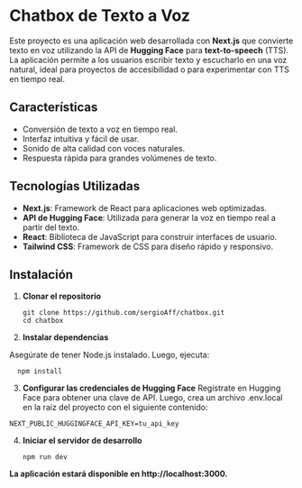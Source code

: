 # Chatbox de Texto a Voz

Este proyecto es una aplicación web desarrollada con **Next.js** que convierte texto en voz utilizando la API de **Hugging Face** para **text-to-speech** (TTS). La aplicación permite a los usuarios escribir texto y escucharlo en una voz natural, ideal para proyectos de accesibilidad o para experimentar con TTS en tiempo real.

## Características
- Conversión de texto a voz en tiempo real.
- Interfaz intuitiva y fácil de usar.
- Sonido de alta calidad con voces naturales.
- Respuesta rápida para grandes volúmenes de texto.

## Tecnologías Utilizadas
- **Next.js**: Framework de React para aplicaciones web optimizadas.
- **API de Hugging Face**: Utilizada para generar la voz en tiempo real a partir del texto.
- **React**: Biblioteca de JavaScript para construir interfaces de usuario.
- **Tailwind CSS**: Framework de CSS para diseño rápido y responsivo.

## Instalación

1. **Clonar el repositorio**
   ```
   git clone https://github.com/sergioAff/chatbox.git
   cd chatbox
   ```
2. **Instalar dependencias**

 Asegúrate de tener Node.js instalado. Luego, ejecuta:
 ```
   npm install
```

3. **Configurar las credenciales de Hugging Face**
Regístrate en Hugging Face para obtener una clave de API. Luego, crea un archivo .env.local en la raíz del proyecto con el siguiente contenido:
```
NEXT_PUBLIC_HUGGINGFACE_API_KEY=tu_api_key
```

4. **Iniciar el servidor de desarrollo**
   ```
   npm run dev
   ```

**La aplicación estará disponible en http://localhost:3000.**
